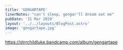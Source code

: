 ```yaml
---
title: 'GENGARTAPE'
linerNotes: "can't sleep, gengar'll dream eat me"
pubDate: '31 Mar 2019'
layout: '../../layouts/BlogPost.astro'
image: 'gengartape.jpg'
---
```


https://strrchildluke.bandcamp.com/album/gengartape
